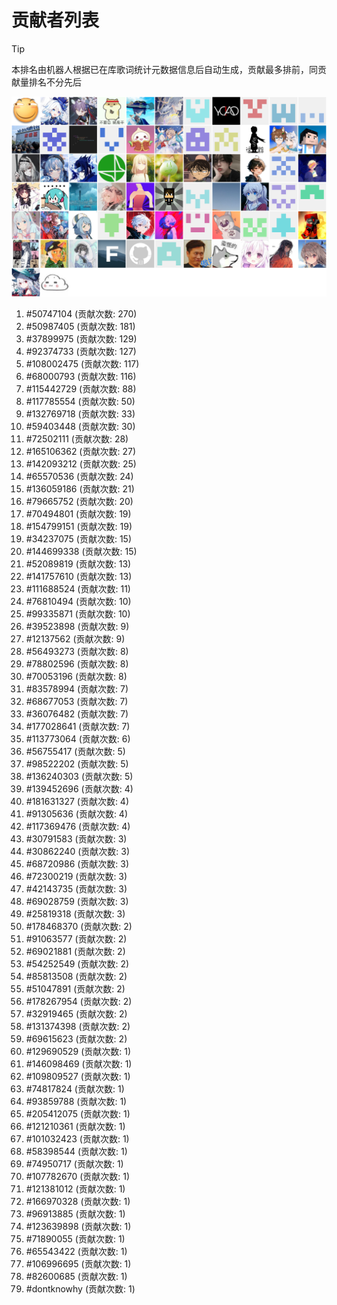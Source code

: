 # 贡献者列表

> [!TIP]
> 本排名由机器人根据已在库歌词统计元数据信息后自动生成，贡献最多排前，同贡献量排名不分先后

![贡献者头像画廊](./CONTRIBUTORS.svg)

1. #50747104 (贡献次数: 270)
2. #50987405 (贡献次数: 181)
3. #37899975 (贡献次数: 129)
4. #92374733 (贡献次数: 127)
5. #108002475 (贡献次数: 117)
6. #68000793 (贡献次数: 116)
7. #115442729 (贡献次数: 88)
8. #117785554 (贡献次数: 50)
9. #132769718 (贡献次数: 33)
10. #59403448 (贡献次数: 30)
11. #72502111 (贡献次数: 28)
12. #165106362 (贡献次数: 27)
13. #142093212 (贡献次数: 25)
14. #65570536 (贡献次数: 24)
15. #136059186 (贡献次数: 21)
16. #79665752 (贡献次数: 20)
17. #70494801 (贡献次数: 19)
18. #154799151 (贡献次数: 19)
19. #34237075 (贡献次数: 15)
20. #144699338 (贡献次数: 15)
21. #52089819 (贡献次数: 13)
22. #141757610 (贡献次数: 13)
23. #111688524 (贡献次数: 11)
24. #76810494 (贡献次数: 10)
25. #99335871 (贡献次数: 10)
26. #39523898 (贡献次数: 9)
27. #12137562 (贡献次数: 9)
28. #56493273 (贡献次数: 8)
29. #78802596 (贡献次数: 8)
30. #70053196 (贡献次数: 8)
31. #83578994 (贡献次数: 7)
32. #68677053 (贡献次数: 7)
33. #36076482 (贡献次数: 7)
34. #177028641 (贡献次数: 7)
35. #113773064 (贡献次数: 6)
36. #56755417 (贡献次数: 5)
37. #98522202 (贡献次数: 5)
38. #136240303 (贡献次数: 5)
39. #139452696 (贡献次数: 4)
40. #181631327 (贡献次数: 4)
41. #91305636 (贡献次数: 4)
42. #117369476 (贡献次数: 4)
43. #30791583 (贡献次数: 3)
44. #30862240 (贡献次数: 3)
45. #68720986 (贡献次数: 3)
46. #72300219 (贡献次数: 3)
47. #42143735 (贡献次数: 3)
48. #69028759 (贡献次数: 3)
49. #25819318 (贡献次数: 3)
50. #178468370 (贡献次数: 2)
51. #91063577 (贡献次数: 2)
52. #69021881 (贡献次数: 2)
53. #54252549 (贡献次数: 2)
54. #85813508 (贡献次数: 2)
55. #51047891 (贡献次数: 2)
56. #178267954 (贡献次数: 2)
57. #32919465 (贡献次数: 2)
58. #131374398 (贡献次数: 2)
59. #69615623 (贡献次数: 2)
60. #129690529 (贡献次数: 1)
61. #146098469 (贡献次数: 1)
62. #109809527 (贡献次数: 1)
63. #74817824 (贡献次数: 1)
64. #93859788 (贡献次数: 1)
65. #205412075 (贡献次数: 1)
66. #121210361 (贡献次数: 1)
67. #101032423 (贡献次数: 1)
68. #58398544 (贡献次数: 1)
69. #74950717 (贡献次数: 1)
70. #107782670 (贡献次数: 1)
71. #121381012 (贡献次数: 1)
72. #166970328 (贡献次数: 1)
73. #96913885 (贡献次数: 1)
74. #123639898 (贡献次数: 1)
75. #71890055 (贡献次数: 1)
76. #65543422 (贡献次数: 1)
77. #106996695 (贡献次数: 1)
78. #82600685 (贡献次数: 1)
79. #dontknowhy (贡献次数: 1)
